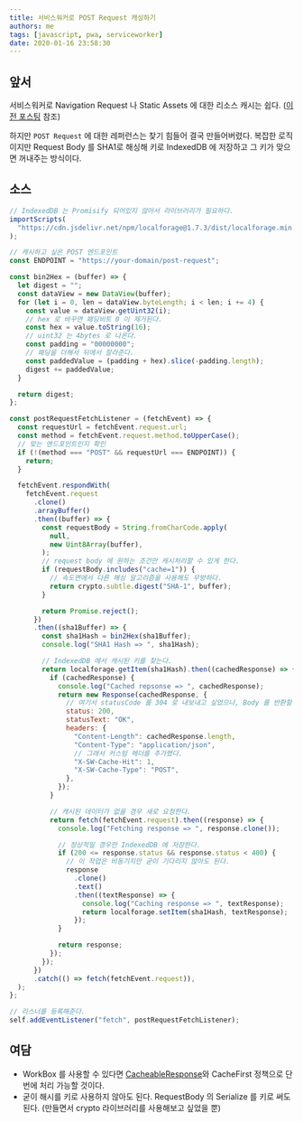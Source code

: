 ```yaml
---
title: 서비스워커로 POST Request 캐싱하기
authors: me
tags: [javascript, pwa, serviceworker]
date: 2020-01-16 23:58:30
---
```


## 앞서

서비스워커로 Navigation Request 나 Static Assets 에 대한 리소스 캐시는 쉽다.
([이전 포스팅](/2017/12/22/PWA-ServiceWorker-Web-Caching/) 참조)

하지만 `POST Request` 에 대한 레퍼런스는 찾기 힘들어 결국 만들어버렸다.
복잡한 로직이지만 Request Body 를 SHA1로 해싱해 키로 IndexedDB 에 저장하고 그 키가 맞으면 꺼내주는 방식이다.

## 소스

```js
// IndexedDB 는 Promisify 되어있지 않아서 라이브러리가 필요하다.
importScripts(
  "https://cdn.jsdelivr.net/npm/localforage@1.7.3/dist/localforage.min.js",
);

// 캐시하고 싶은 POST 엔드포인트
const ENDPOINT = "https://your-domain/post-request";

const bin2Hex = (buffer) => {
  let digest = "";
  const dataView = new DataView(buffer);
  for (let i = 0, len = dataView.byteLength; i < len; i += 4) {
    const value = dataView.getUint32(i);
    // hex 로 바꾸면 패딩비트 0 이 제거된다.
    const hex = value.toString(16);
    // uint32 는 4bytes 로 나온다.
    const padding = "00000000";
    // 패딩을 더해서 뒤에서 잘라준다.
    const paddedValue = (padding + hex).slice(-padding.length);
    digest += paddedValue;
  }

  return digest;
};

const postRequestFetchListener = (fetchEvent) => {
  const requestUrl = fetchEvent.request.url;
  const method = fetchEvent.request.method.toUpperCase();
  // 맞는 엔드포인트인지 확인
  if (!(method === "POST" && requestUrl === ENDPOINT)) {
    return;
  }

  fetchEvent.respondWith(
    fetchEvent.request
      .clone()
      .arrayBuffer()
      .then((buffer) => {
        const requestBody = String.fromCharCode.apply(
          null,
          new Uint8Array(buffer),
        );
        // request body 에 원하는 조건만 캐시처리할 수 있게 한다.
        if (requestBody.includes("cache=1")) {
          // 속도면에서 다른 해싱 알고리즘을 사용해도 무방하다.
          return crypto.subtle.digest("SHA-1", buffer);
        }

        return Promise.reject();
      })
      .then((sha1Buffer) => {
        const sha1Hash = bin2Hex(sha1Buffer);
        console.log("SHA1 Hash => ", sha1Hash);

        // IndexedDB 에서 캐시된 키를 찾는다.
        return localforage.getItem(sha1Hash).then((cachedResponse) => {
          if (cachedResponse) {
            console.log("Cached repsonse => ", cachedResponse);
            return new Response(cachedResponse, {
              // 여기서 statusCode 를 304 로 내보내고 싶었으나, Body 를 반환할 수 없었다.
              status: 200,
              statusText: "OK",
              headers: {
                "Content-Length": cachedResponse.length,
                "Content-Type": "application/json",
                // 그래서 커스텀 헤더를 추가했다.
                "X-SW-Cache-Hit": 1,
                "X-SW-Cache-Type": "POST",
              },
            });
          }

          // 캐시된 데이터가 없을 경우 새로 요청한다.
          return fetch(fetchEvent.request).then((response) => {
            console.log("Fetching response => ", response.clone());

            // 정상적일 경우만 IndexedDB 에 저장한다.
            if (200 <= response.status && response.status < 400) {
              // 이 작업은 비동기지만 굳이 기다리지 않아도 된다.
              response
                .clone()
                .text()
                .then((textResponse) => {
                  console.log("Caching response => ", textResponse);
                  return localforage.setItem(sha1Hash, textResponse);
                });
            }

            return response;
          });
        });
      })
      .catch(() => fetch(fetchEvent.request)),
  );
};

// 리스너를 등록해준다.
self.addEventListener("fetch", postRequestFetchListener);
```

## 여담

- WorkBox 를 사용할 수 있다면 [CacheableResponse](https://developers.google.com/web/tools/workbox/modules/workbox-cacheable-response#caching_based_on_headers)와 CacheFirst 정책으로 단번에 처리 가능할 것이다.
- 굳이 해시를 키로 사용하지 않아도 된다. RequestBody 의 Serialize 를 키로 써도 된다. (만들면서 crypto 라이브러리를 사용해보고 싶었을 뿐)
